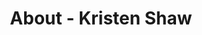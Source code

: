 ---
id: kristen_shaw
permalink: "/about/kristen_shaw"
full_name: Kristen Shaw
title: About - Kristen Shaw
role: UX Manager
image: 
about: Kristen is a UX Researcher and Designer. For over ten years, she has been crafting delightful experiences - designing and optimizing digital products at the nexus of business and user needs spanning public, private, and non-profit sectors. She is passionate about user-centered design, solving complex problems through design thinking, and using her talents to serve missions with social impact. In her free time, she likes to spend time with her husband, daughter, and their two German Shepherds, traveling, hanging out with friends, reading, and streaming the latest new releases. 
github: 
linkedin: 
featimg: "/assets/aboutBanner1.jpg"
layout: about/profile
---
